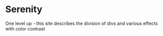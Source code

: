 # Serenity
One level up - this site describes the division of divs and various effects with color contrast 
